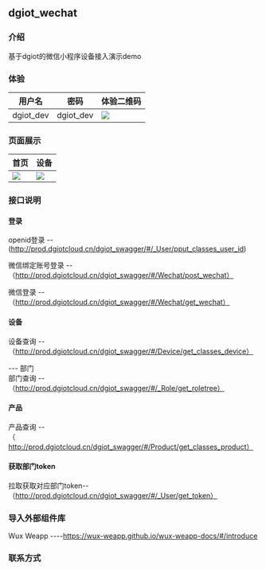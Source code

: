 ## dgiot_wechat

### 介绍
基于dgiot的微信小程序设备接入演示demo

### 体验

 | 用户名      | 密码        |   体验二维码 |
  | ----------- | ----------- |-------------|
  | dgiot_dev | dgiot_dev |  ![](http://dgiot-1253666439.cos.ap-shanghai-fsi.myqcloud.com/dgiot_release/dgiot_wechat.jpg) |
  

### 页面展示

 | 首页      | 设备        |  
  | ----------- | ----------- |
  | ![](http://dgiot-1253666439.cos.ap-shanghai-fsi.myqcloud.com/dgiot_release/%E5%B0%8F%E7%A8%8B%E5%BA%8F%E9%A6%96%E9%A1%B5.png)|![](http://dgiot-1253666439.cos.ap-shanghai-fsi.myqcloud.com/dgiot_release/%E5%B0%8F%E7%A8%8B%E5%BA%8F%E8%AE%BE%E5%A4%87%E7%AE%A1%E7%90%86.png) | 


### 接口说明
#### 登录
  openid登录 -- (http://prod.dgiotcloud.cn/dgiot_swagger/#/_User/pput_classes_user_id)
  
  微信绑定账号登录 --（http://prod.dgiotcloud.cn/dgiot_swagger/#/Wechat/post_wechat）
  
  微信登录 --（http://prod.dgiotcloud.cn/dgiot_swagger/#/Wechat/get_wechat）
  
#### 设备 <br/>
   设备查询 --（http://prod.dgiotcloud.cn/dgiot_swagger/#/Device/get_classes_device）
   
--- 部门 <br/>
   部门查询 --（http://prod.dgiotcloud.cn/dgiot_swagger/#/_Role/get_roletree）
   
#### 产品 <br/>
  产品查询 --（http://prod.dgiotcloud.cn/dgiot_swagger/#/Product/get_classes_product）
  
#### 获取部门token <br/>
  拉取获取对应部门token--（http://prod.dgiotcloud.cn/dgiot_swagger/#/_User/get_token）

### 导入外部组件库
Wux Weapp  ----https://wux-weapp.github.io/wux-weapp-docs/#/introduce

### 联系方式

<!-- |联系方式 | 地址 |
|--------|---------|
|微信    | ![](https://dhiot.donghuanet.com:8000/group1/default/20220111/15/43/7/wx)      | -->
